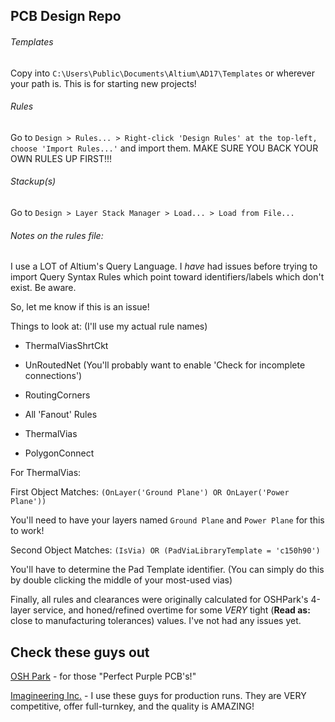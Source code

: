 ## PCB Design Repo

###### Templates 

Copy into `C:\Users\Public\Documents\Altium\AD17\Templates` or wherever your path is. This is for starting new projects!

###### Rules 

Go to `Design > Rules... > Right-click 'Design Rules' at the top-left, choose 'Import Rules...'` and import them. MAKE SURE YOU BACK YOUR OWN RULES UP FIRST!!!

###### Stackup(s)

Go to `Design > Layer Stack Manager > Load... > Load from File...`

###### Notes on the rules file:

I use a LOT of Altium's Query Language. I *have* had issues before trying to import Query Syntax Rules which point toward identifiers/labels which don't exist. Be aware.

So, let me know if this is an issue!

Things to look at: (I'll use my actual rule names)

* ThermalViasShrtCkt

* UnRoutedNet (You'll probably want to enable 'Check for incomplete connections')

* RoutingCorners

* All 'Fanout' Rules

* ThermalVias

* PolygonConnect


For ThermalVias:

First Object Matches: `(OnLayer('Ground Plane') OR OnLayer('Power Plane'))`

You'll need to have your layers named `Ground Plane` and `Power Plane` for this to work!

Second Object Matches: `(IsVia) OR (PadViaLibraryTemplate = 'c150h90')`

You'll have to determine the Pad Template identifier. (You can simply do this by double clicking the middle of your most-used vias)

Finally, all rules and clearances were originally calculated for OSHPark's 4-layer service, and honed/refined overtime for some *VERY* tight (**Read as:** close to manufacturing tolerances) values. I've not had any issues yet.

## Check these guys out

[OSH Park](https://www.oshpark.com/) - for those "Perfect Purple PCB's!"

[Imagineering Inc.](http://www.pcbnet.com/) - I use these guys for production runs. They are VERY competitive, offer full-turnkey, and the quality is AMAZING!